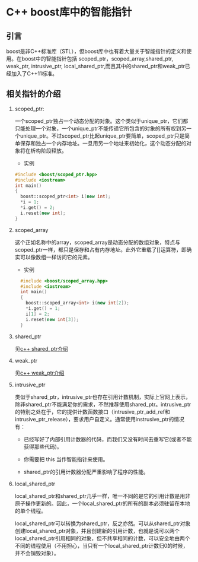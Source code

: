 # C++ boost库中的智能指针

## 引言

 boost是非C++标准库（STL），但boost库中也有着大量关于智能指针的定义和使用。在boost中的智能指针包括 scoped_ptr，scoped_array,shared_ptr, weak_ptr, intrusive_ptr, local_shared_ptr,而且其中的shared_ptr和weak_ptr已经加入了C++11标准。

## 相关指针的介绍

1. scoped_ptr:

    一个scoped_ptr独占一个动态分配的对象。这个类似于unique_ptr，它们都只能处理一个对象，一个unique_ptr不能传递它所包含的对象的所有权到另一个unique_ptr。不过scoped_ptr比起unique_ptr要简单，scoped_ptr只是简单保存和独占一个内存地址。一旦用另一个地址来初始化，这个动态分配的对象将在析构阶段释放。

    - 实例

    ```c++
    #include <boost/scoped_ptr.hpp>
    #include <iostream>
    int main() 
    { 
      boost::scoped_ptr<int> i(new int); 
      *i = 1; 
      *i.get() = 2; 
      i.reset(new int); 
    } 
    ```

2. scoped_array

    这个正如名称中的array，scoped_array是动态分配的数组对象，特点与scoped_ptr一样，都只是保存和占有内存地址。此外它重载了[]运算符，即确实可以像数组一样访问它的元素。

    - 实例

    ```c++
      #include <boost/scoped_array.hpp>
      #include <iostream>
      int main()
      {
        boost::scoped_array<int> i(new int[2]);
        *i.get() = 1;
        i[1] = 2;
        i.reset(new int[3]);
      }
    ```

3. shared_ptr

    见[c++ shared_ptr介绍](https://github.com/noirgif/ustc-compiler-pointer/blob/master/cpp-smart-pointer.md#shared_ptr)

4. weak_ptr 

    见[c++ weak_ptr介绍](https://github.com/noirgif/ustc-compiler-pointer/blob/master/cpp-smart-pointer.md#weak_ptr)

5. intrusive_ptr
  
    类似于shared_ptr，intrusive_ptr也存在引用计数机制，实际上官网上表示，除非shared_ptr不能满足你的需求，不然推荐使用shared_ptr。intrusive_ptr的特别之处在于，它的提供计数函数接口（intrusive_ptr_add_ref和intrusive_ptr_release），要求用户自定义。通常使用instrusive_ptr的情况有：

      - 已经写好了内部引用计数器的代码，而我们又没有时间去重写它(或者不能获得那些代码)。

      - 你需要把 this 当作智能指针来使用。

      - shared_ptr的引用计数器分配严重影响了程序的性能。



6. local_shared_ptr

    local_shared_ptr和shared_ptr几乎一样，唯一不同的是它的引用计数是用非原子操作更新的。因此，一个local_shared_ptr的所有的副本必须驻留在本地的单个线程。

   local_shared_ptr可以转换为shared_ptr，反之亦然。可以从shared_ptr对象创建local_shared_ptr对象，并且创建新的引用计数，也就是说可以两个local_shared_ptr引用相同的对象，但不共享相同的计数，可以安全地由两个不同的线程使用（不用担心，当只有一个local_shared_ptr计数归0的时候，并不会销毁对象）。
